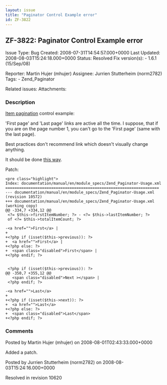 ```yaml
---
layout: issue
title: "Paginator Control Example error"
id: ZF-3822
---
```


ZF-3822: Paginator Control Example error
----------------------------------------

 Issue Type: Bug Created: 2008-07-31T14:54:57.000+0000 Last Updated: 2008-08-03T15:24:18.000+0000 Status: Resolved Fix version(s): - 1.6.1 (15/Sep/08)
 
 Reporter:  Martin Hujer (mhujer)  Assignee:  Jurrien Stutterheim (norm2782)  Tags: - Zend\_Paginator
 
 Related issues: 
 Attachments: 
### Description

[Item pagination](http://framework.zend.com/manual/en/zend.paginator.usage.html#zend.paginator.usage.rendering.example-controls) control example:

'First page' and 'Last page' links are active all the time. I suppose, that if you are on the page number 1, you can't go to the 'First page' (same with the last page).

Best practices don't recommend link which doesn't visually change anything.

It should be done [this way](http://pastebin.com/m6355e72f).

Patch:

 
    <pre class="highlight">
    Index: documentation/manual/en/module_specs/Zend_Paginator-Usage.xml
    ===================================================================
    --- documentation/manual/en/module_specs/Zend_Paginator-Usage.xml   (revision 10572)
    +++ documentation/manual/en/module_specs/Zend_Paginator-Usage.xml   (working copy)
    @@ -334,7 +334,12 @@
     <?= $this->firstItemNumber; ?> - <?= $this->lastItemNumber; ?> 
     of <?= $this->totalItemCount; ?>
     
    -<a href="">First</a> | 
    +
    +<?php if (isset($this->previous)): ?>
    +  <a href="">First</a> | 
    +<?php else: ?>
    +  <span class="disabled">First</span> |
    +<?php endif; ?> 
     
      
     <?php if (isset($this->previous)): ?> 
    @@ -350,7 +355,12 @@
       <span class="disabled">Next ></span> |
     <?php endif; ?>
     
    -<a href="">Last</a>
    +
    +<?php if (isset($this->next)): ?>
    +  <a href="">Last</a>
    +<?php else: ?>
    +  <span class="disabled">Last</span>
    +<?php endif; ?> 
     


 

 

### Comments

Posted by Martin Hujer (mhujer) on 2008-08-01T02:43:33.000+0000

Added a patch.

 

 

Posted by Jurrien Stutterheim (norm2782) on 2008-08-03T15:24:16.000+0000

Resolved in revision 10620

 

 